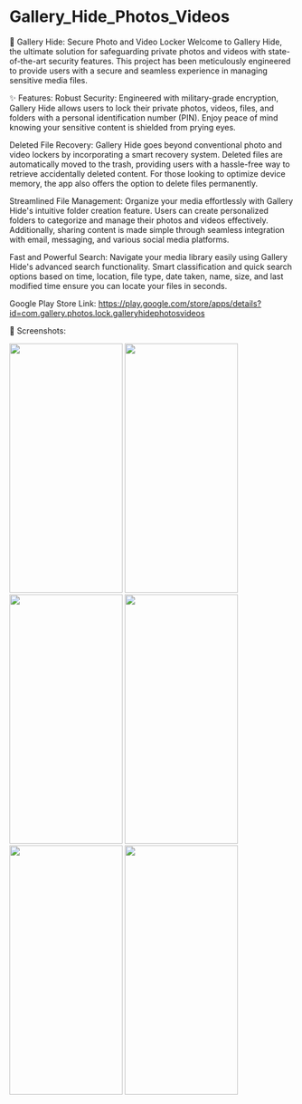 # Gallery_Hide_Photos_Videos

🚀 Gallery Hide: Secure Photo and Video Locker
Welcome to Gallery Hide, the ultimate solution for safeguarding private photos and videos with state-of-the-art security features. This project has been meticulously engineered to provide users with a secure and seamless experience in managing sensitive media files.

✨ Features:
Robust Security:
Engineered with military-grade encryption, Gallery Hide allows users to lock their private photos, videos, files, and folders with a personal identification number (PIN). Enjoy peace of mind knowing your sensitive content is shielded from prying eyes.

Deleted File Recovery:
Gallery Hide goes beyond conventional photo and video lockers by incorporating a smart recovery system. Deleted files are automatically moved to the trash, providing users with a hassle-free way to retrieve accidentally deleted content. For those looking to optimize device memory, the app also offers the option to delete files permanently.

Streamlined File Management:
Organize your media effortlessly with Gallery Hide's intuitive folder creation feature. Users can create personalized folders to categorize and manage their photos and videos effectively. Additionally, sharing content is made simple through seamless integration with email, messaging, and various social media platforms.

Fast and Powerful Search:
Navigate your media library easily using Gallery Hide's advanced search functionality. Smart classification and quick search options based on time, location, file type, date taken, name, size, and last modified time ensure you can locate your files in seconds.

Google Play Store Link: https://play.google.com/store/apps/details?id=com.gallery.photos.lock.galleryhidephotosvideos

📸 Screenshots:

<img src="https://github.com/tasvirrupareliya/Gallery_Hide_Photos_Videos/assets/65484893/f7ec9572-8ac5-47de-9064-e789644b8d7d" width="200" height="440">
<img src="https://github.com/tasvirrupareliya/Gallery_Hide_Photos_Videos/assets/65484893/0104b041-c940-4699-859d-7fd822d3f083" width="200" height="440">
<img src="https://github.com/tasvirrupareliya/Gallery_Hide_Photos_Videos/assets/65484893/ff708818-9b31-4b1e-b672-e38cb128854a" width="200" height="440">
<img src="https://github.com/tasvirrupareliya/Gallery_Hide_Photos_Videos/assets/65484893/4df7cb2d-9363-4a27-8b07-6d7ca615f84d" width="200" height="440">
<img src="https://github.com/tasvirrupareliya/Gallery_Hide_Photos_Videos/assets/65484893/78844616-7a7a-47dd-abe0-78606f82d7bd" width="200" height="440">
<img src="https://github.com/tasvirrupareliya/Gallery_Hide_Photos_Videos/assets/65484893/87113142-7e93-4915-8fde-eef36ae0d1df" width="200" height="440">



